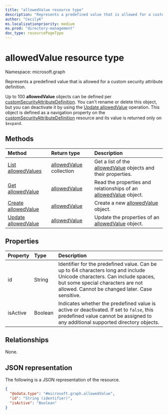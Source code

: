```yaml
---
title: "allowedValue resource type"
description: "Represents a predefined value that is allowed for a custom security attribute definition."
author: "CecilyK"
ms.localizationpriority: medium
ms.prod: "directory-management"
doc_type: resourcePageType
---
```


# allowedValue resource type

Namespace: microsoft.graph

Represents a predefined value that is allowed for a custom security attribute definition.

Up to 100 **allowedValue** objects can be defined per [customSecurityAttributeDefinition](customsecurityattributedefinition.md). You can't rename or delete this object, but you can deactivate it by using the [Update allowedValue](../api/allowedvalue-update.md) operation. This object is defined as a navigation property on the [customSecurityAttributeDefinition](customsecurityattributedefinition.md) resource and its value is returned only on `$expand`.

## Methods

|Method|Return type|Description|
|:---|:---|:---|
|[List allowedValues](../api/customsecurityattributedefinition-list-allowedvalues.md)|[allowedValue](../resources/allowedvalue.md) collection|Get a list of the [allowedValue](../resources/allowedvalue.md) objects and their properties.|
|[Get allowedValue](../api/allowedvalue-get.md)|[allowedValue](../resources/allowedvalue.md)|Read the properties and relationships of an [allowedValue](../resources/allowedvalue.md) object.|
|[Create allowedValue](../api/customsecurityattributedefinition-post-allowedvalues.md)|[allowedValue](../resources/allowedvalue.md)|Create a new [allowedValue](../resources/allowedvalue.md) object.|
|[Update allowedValue](../api/allowedvalue-update.md)|[allowedValue](../resources/allowedvalue.md)|Update the properties of an [allowedValue](../resources/allowedvalue.md) object.|

## Properties

|Property|Type|Description|
|:---|:---|:---|
| id | String | Identifier for the predefined value. Can be up to 64 characters long and include Unicode characters. Can include spaces, but some special characters are not allowed. Cannot be changed later. Case sensitive. |
|isActive|Boolean|Indicates whether the predefined value is active or deactivated. If set to `false`, this predefined value cannot be assigned to any additional supported directory objects.|

## Relationships

None.

## JSON representation

The following is a JSON representation of the resource.

<!-- {
  "blockType": "resource",
  "keyProperty": "id",
  "@odata.type": "microsoft.graph.allowedValue",
  "openType": false
}
-->
``` json
{
  "@odata.type": "#microsoft.graph.allowedValue",
  "id": "String (identifier)",
  "isActive": "Boolean"
}
```
